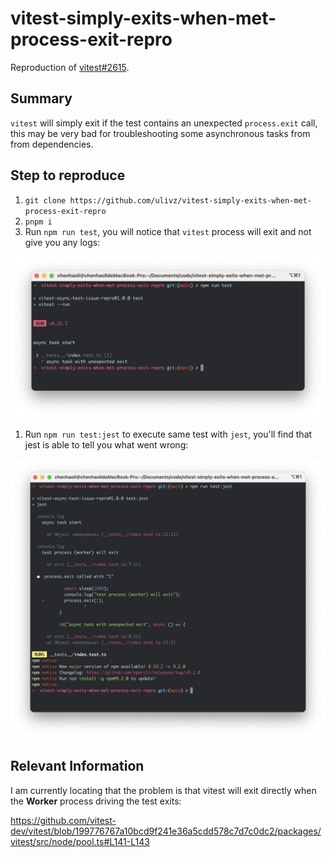 # vitest-simply-exits-when-met-process-exit-repro

Reproduction of [vitest#2615](https://github.com/vitest-dev/vitest/issues/2615).

## Summary

`vitest` will simply exit if the test contains an unexpected `process.exit` call, this may be very bad for troubleshooting some asynchronous tasks from from dependencies.

## Step to reproduce

1. `git clone https://github.com/ulivz/vitest-simply-exits-when-met-process-exit-repro`
1. `pnpm i`
1. Run `npm run test`, you will notice that `vitest` process will exit and not give you any logs:

![](https://github.com/ulivz/vitest-simply-exits-when-met-process-exit-repro/blob/main/assets/vitest.png?raw=true)

1. Run `npm run test:jest` to execute same test with `jest`, you'll find that jest is able to tell you what went wrong:

![](https://github.com/ulivz/vitest-simply-exits-when-met-process-exit-repro/blob/main/assets/jest.png?raw=true)


## Relevant Information

I am currently locating that the problem is that vitest will exit directly when the **Worker** process driving the test exits:

https://github.com/vitest-dev/vitest/blob/199776767a10bcd9f241e36a5cdd578c7d7c0dc2/packages/vitest/src/node/pool.ts#L141-L143